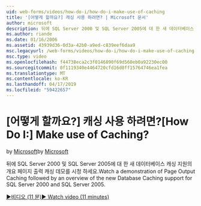 ```yaml
---
uid: web-forms/videos/how-do-i/how-do-i-make-use-of-caching
title: '[어떻게 할까요?] 캐싱 사용 하려면? | Microsoft 문서'
author: microsoft
description: 뒤에 SQL Server 2000 및 SQL Server 2005에 대 한 새 데이터베이스 캐싱 지원의 개요 페이지 출력 캐싱 데모를 시청 하세요.
ms.author: riande
ms.date: 01/16/2006
ms.assetid: 43939d36-0d3a-42b0-a9ed-c839eef6daa9
msc.legacyurl: /web-forms/videos/how-do-i/how-do-i-make-use-of-caching
msc.type: video
ms.openlocfilehash: f44738eca2c3f0146890f69d560eb0a92230ec00
ms.sourcegitcommit: 0f1119340e4464720cfd16d0ff15764746ea1fea
ms.translationtype: MT
ms.contentlocale: ko-KR
ms.lasthandoff: 04/17/2019
ms.locfileid: "59422657"
---
```

# <a name="how-do-i-make-use-of-caching"></a><span data-ttu-id="97c9d-104">[어떻게 할까요?] 캐싱 사용 하려면?</span><span class="sxs-lookup"><span data-stu-id="97c9d-104">[How Do I:] Make use of Caching?</span></span>

<span data-ttu-id="97c9d-105">by [Microsoft](https://github.com/microsoft)</span><span class="sxs-lookup"><span data-stu-id="97c9d-105">by [Microsoft](https://github.com/microsoft)</span></span>

<span data-ttu-id="97c9d-106">뒤에 SQL Server 2000 및 SQL Server 2005에 대 한 새 데이터베이스 캐싱 지원의 개요 페이지 출력 캐싱 데모를 시청 하세요.</span><span class="sxs-lookup"><span data-stu-id="97c9d-106">Watch a demonstration of Page Output Caching followed by an overview of the new Database Caching support for SQL Server 2000 and SQL Server 2005.</span></span>

[<span data-ttu-id="97c9d-107">&#9654;비디오 (11 분)</span><span class="sxs-lookup"><span data-stu-id="97c9d-107">&#9654; Watch video (11 minutes)</span></span>](https://channel9.msdn.com/Blogs/ASP-NET-Site-Videos/how-do-i-make-use-of-caching)
